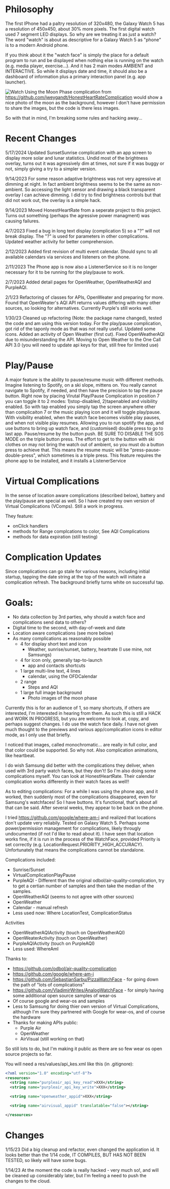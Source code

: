# Philosophy

The first IPhone had a paltry resolution of 320x480, the Galaxy Watch 5 has a resolution of 450x450,
about 30% more pixels. The first digital watch used 7 segment LED displays. So why are we treating
it as just a watch? The word "watch" is about as descriptive for a Galaxy Watch 5 as "phone" is to a
modern Android phone.

If you think about it the "watch face" is simply the place for a default program to run and be
displayed when nothing else is running on the watch (e.g. media player, exercise...). And it has 2
main modes AMBIENT and INTERACTIVE. So while it displays date and time, it should also be a
dashboard of information plus a primary interaction panel (e.g. app launcher).

![Watch](./images/Watch.png) Using the Moon Phase complication
from https://github.com/jweygandt/HonestHeartRateComplication would show a nice photo of the moon as
the background, however I don't have permission to share the images, but the code is there less
images.

So with that in mind, I'm breaking some rules and hacking away...

# Recent Changes
5/17/2024 Updated SunsetSunrise complication with an app screen to display more solar
and lunar statistics.
Undid most of the brightness overlay, turns out it was agressively dim at times, not
sure if it was buggy or not, simply giving a try to a simpler version.

9/14/2023 For some reason adaptive brightness was not very agressive at dimming at night. In fact
ambient brightness seems to be the same as non-ambient. So accessing the light sensor and drawing
a black transparent overlay I can achieve dimming. I did try to find brightness controls but that
did not work out, the overlay is a simple hack.

9/14/2023 Moved HonestHeartRate from a seperate project to this project. Turns out something
(perhaps the agressive power managment) was causing failures.

4/7/2023 Fixed a bug in long text display (complication 5) so a "?" will not break display. The "?"
is used for parameters in other complications. Updated weather activity for better comprehension.

2/12/2023 Added first revision of multi event calendar. Should sync to all available calendars via
services and listeners on the phone.

2/11/2023 The Phone app is now also a ListenerService so it is no longer necessary for it to be
running for the play/pause to work.

2/7/2023 Added detail pages for OpenWeather, OpenWeatherAQI and PurpleAQI.

2/1/23 Refactoring of classes for APIs, OpenWeater and preparing for more. Found that OpenWeater's
AQI API returns values differing with many other sources, so looking for alternatives. Currently
Purple's still works well.

1/30/23 Cleaned up refactoring (Note: the package name changed), tested the code and am using this
version today. For the play/pause complication, got rid of the taponly mode as that was not really
useful. Updated some icons. Added an activity of Open Weather (first cut). Fixed OpenWeatherAQI due
to misunderstanding the API. Moving to Open Weather to the One Call API 3.0 (you will need to update
api keys for that, still free for limited use)

# Play/Pause

A major feature is the ability to pause/resume music with different methods. Imagine listening to
Spotify, on a ski slope, mittens on. You really cannot navigate to Spotify, if needed, and then have
the precision to tap the pause button. Right now by placing Virutal Play/Pause Complication in
position 7 you can toggle it to 2 modes: 1)stop-disabled, 2)tapenabled and visibility enabled. So
with tap enabled you simply tap the screen anywhere other than complicaiton 7 or the music playing
icon and it will toggle play/pause. With visibility enabled, when the watch face becomes visible
play pauses, and when not visible play resumes. Allowing you to run spotify the app, and use buttons
to bring up watch face, and (customised) double press to go to last app. Pause/resume by the button
push. BE SURE TO DISABLE THE SOS MODE on the triple button press. The effort to get to the button
with ski clothes on may not bring the watch out of ambient, so you must do a button press to achieve
that. This means the resume music will be "press-pause-double-press", which sometimes is a triple
press. This feature requires the phone app to be installed, and it installs a ListenerService

# Virtual Complications

In the sense of location aware complications (described below), battery and the play/pause are
special as well. So I have created my own version of Virtual Complications (VComps). Still a work in
progress.

They feature:

* onClick handlers
* methods for Range complcations to color, See AQI Complications
* methods for data expiration (still testing)

# Complication Updates

Since complications can go stale for various reasons, including initial startup, tapping the date
string at the top of the watch will initiate a complication refresh. The background briefly turns
white on successful tap.

# Goals:

* No data collection by 3rd parties, why should a watch face and complications send data to others?
* Digital time to the second, with day-of-week and date
* Location aware complications (see more below)
* As many complications as reasonably possible
  * 4 for display short text and icon
    * Weather, sunrise/sunset, battery, heartrate (I use mine, not Samsungs)
  * 4 for icon only, generally tap-to-launch
    * app and contacts shortcuts
  * 1 large multi-line text, 4 lines
    * calendar, using the OFDCalendar
  * 2 range
    * Steps and AQI
  * 1 large full image background
    * Photo images of the moon phase

Currently this is for an audience of 1, so many shortcuts, if others are interested, I'm interested
in hearing from them. As such this is still a HACK and WORK IN PROGRESS, but you are welcome to look
at, copy, and perhaps suggest changes. I do use the watch face daily. I have not given much thought
to the previews and various app/complication icons in editor mode, as I only use that briefly.

I noticed that images, called monochromatic... are really in full color, and that color could be
supported. So why not. Also complication animations, like heartbeat.

I do wish Samsung did better with the complications they deliver, when used with 3rd party watch
faces, but they don't! So I'm also doing some complications myself. You can look at HonestHeartRate.
Their calendar complication works differently in their watch faces as well!!

As to editing complications: For a while I was using the phone app, and it worked, then suddenly
most of the complications disappeared, even for Samsung's watchfaces! So I have buttons. It's
functional, that's about all that can be said. After several weeks, they appear to be back on the
phone.

I tried https://github.com/google/where-am-i and realized that locations don't update very
reliabily. Tested on Galaxy Watch 5. Perhaps some power/permission management for complications,
likely througly undocumented (if not I'd like to read about it). I have seen that location works
fine, if it is run in the process of the WatchFace, provided Priority is set correctly (e.g.
LocationRequest.PRIORITY_HIGH_ACCURACY). Unfortunately that means the complications cannot be
standalone.

Complications included:

* Sunrise/Sunset
* VirtualComplicationPlayPause
* PurpleAQI - Different than the original odbol/air-quality-complication, try to get a certian
  number of samples and then take the median of the samples.
* OpenWeatherAQI (seems to not agree with other sources)
* OpenWeather
* Calendar - manual refresh
* Less used now: Where LocationTest, ComplicationStatus

Activities

* OpenWeatherAQIActivity (touch on OpenWeatherAQI)
* OpenWeaterActivity (touch on OpenWeather)
* PurpleAQIActivity (touch on PurpleAQI)
* Less used: WhereAmI

Thanks to:

* https://github.com/odbol/air-quality-complication
* https://github.com/google/where-am-i
* https://github.com/SebastianSarbu/PizzaWatchFace - for going down the path of "lots of
  complications"
* https://github.com/VladimirWrites/AnalogWatchFace - for simply having some additional open source
  samples of wear-os
* Of course google and wear-os and samples
* Less to Samsung for doing thier own version of Virtual Complications, although I'm sure they
  partnered with Google for wear-os, and of course the hardware
* Thanks for making APIs public:
  * Purple Air
  * OpenWeather
  * AirVisual (still working on that)

So still lots to do, but I'm making it public as there are so few wear os open source projects so
far.

You will need a res/values/api_kes.xml like this (in .gitignore):

```xml
<?xml version="1.0" encoding="utf-8"?>
<resources>
  <string name="purpleair_api_key_read">XXX</string>
  <string name="purpleair_api_key_write">XXX</string>

  <string name="openweather_appid">XXX</string>

  <string name="airvisual_appid" translatable="false"></string>

</resources>
```

# Changes

1/15/23 Did a big cleanup and refactor, even changed the application id. It looks better than the
1/14 code, IT COMPILES, BUT HAS NOT BEEN TESTED, so likely will have some bugs.

1/14/23 At the moment the code is really hacked - very much so!, and will be cleaned up considerably
later, but I'm feeling a need to push the changes to the cloud.


